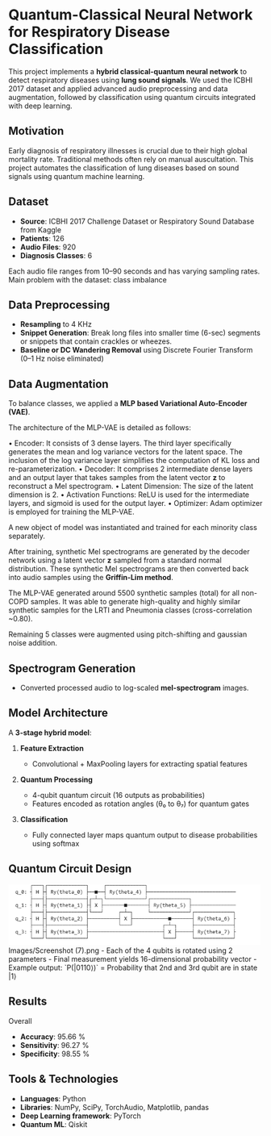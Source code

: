 

# Quantum-Classical Neural Network for Respiratory Disease Classification

This project implements a **hybrid classical-quantum neural network** to detect respiratory diseases using **lung sound signals**. We used the ICBHI 2017 dataset and applied advanced audio preprocessing and data augmentation, followed by classification using quantum circuits integrated with deep learning.

## Motivation

Early diagnosis of respiratory illnesses is crucial due to their high global mortality rate. Traditional methods often rely on manual auscultation. This project automates the classification of lung diseases based on sound signals using quantum machine learning.

## Dataset

- **Source**: ICBHI 2017 Challenge Dataset or Respiratory Sound Database from Kaggle  
- **Patients**: 126  
- **Audio Files**: 920 
- **Diagnosis Classes**: 6 

Each audio file ranges from 10–90 seconds and has varying sampling rates.
Main problem with the dataset: class imbalance 

## Data Preprocessing

- **Resampling** to 4 KHz
- **Snippet Generation**: Break long files into smaller time (6-sec) segments or snippets that contain crackles or wheezes.
- **Baseline or DC Wandering Removal** using Discrete Fourier Transform (0–1 Hz noise eliminated)


## Data Augmentation

To balance classes, we applied a **MLP based Variational Auto-Encoder (VAE)**.

The architecture of the MLP-VAE is detailed as follows:

• Encoder: It consists of 3 dense layers. The third layer specifically generates the mean and log variance vectors for the latent space. The inclusion of the log variance layer simplifies the computation of KL loss and re-parameterization.
• Decoder: It comprises 2 intermediate dense layers and an output layer that takes samples from the latent vector **z** to reconstruct a Mel spectrogram.
• Latent Dimension: The size of the latent dimension is 2.
• Activation Functions: ReLU is used for the intermediate layers, and sigmoid is used for the output layer.
• Optimizer: Adam optimizer is employed for training the MLP-VAE.

A new object of model was instantiated and trained for each minority class separately.

After training, synthetic Mel spectrograms are generated by the decoder network using a latent vector **z** sampled from a standard normal distribution. These synthetic Mel spectrograms are then converted back into audio samples using the **Griffin-Lim method**.

The MLP-VAE generated around 5500  synthetic samples (total) for all non-COPD samples. It was able to generate high-quality and highly similar synthetic samples for the LRTI and Pneumonia classes (cross-correlation ~0.80).

Remaining 5 classes were augmented using pitch-shifting and gaussian noise addition.
  

## Spectrogram Generation

- Converted processed audio to log-scaled **mel-spectrogram** images.


## Model Architecture

A **3-stage hybrid model**:

1. **Feature Extraction**  
   - Convolutional + MaxPooling layers for extracting spatial features

2. **Quantum Processing**  
   - 4-qubit quantum circuit (16 outputs as probabilities)  
   - Features encoded as rotation angles (θ₀ to θ₇) for quantum gates

3. **Classification**  
   - Fully connected layer maps quantum output to disease probabilities using softmax

## Quantum Circuit Design

<img src="./Images/Screenshot (7).png" alt="Alt text" width="500"/>
Images/Screenshot (7).png
- Each of the 4 qubits is rotated using 2 parameters
- Final measurement yields 16-dimensional probability vector
- Example output: `P(|0110⟩)` = Probability that 2nd and 3rd qubit are in state |1⟩

## Results
   Overall 
- **Accuracy**: 95.66 %  
- **Sensitivity**:  96.27 %
- **Specificity**: 98.55 %

  
## Tools & Technologies

- **Languages**: Python  
- **Libraries**: NumPy, SciPy, TorchAudio, Matplotlib, pandas
- **Deep Learning framework**: PyTorch  
- **Quantum ML**: Qiskit





